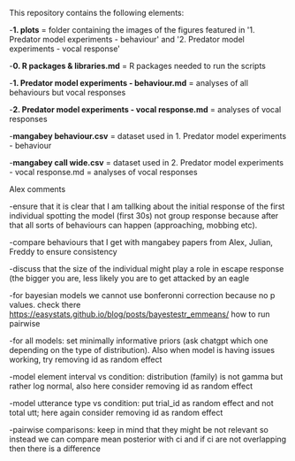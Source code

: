 This repository contains the following elements: 

-**1. plots** = folder containing the images of the figures featured in '1. Predator model experiments - behaviour' and '2. Predator model experiments - vocal response'
   
-**0. R packages & libraries.md** = R packages needed to run the scripts
   
-**1. Predator model experiments - behaviour.md** = analyses of all behaviours but vocal responses
   
-**2. Predator model experiments - vocal response.md** = analyses of vocal responses

-**mangabey behaviour.csv** = dataset used in 1. Predator model experiments - behaviour

-**mangabey call wide.csv** = dataset used in 2. Predator model experiments - vocal response.md = analyses of vocal responses


Alex comments

-ensure that it is clear that I am tallking about the initial response of the first individual spotting the model (first 30s) not group response because after that all sorts of behaviours can happen (approaching, mobbing etc). 

-compare behaviours that I get with mangabey papers from Alex, Julian, Freddy to ensure consistency

-discuss that the size of the individual might play a role in escape response (the bigger you are, less likely you are to get attacked by an eagle

-for bayesian models we cannot use bonferonni correction because no p values. check there https://easystats.github.io/blog/posts/bayestestr_emmeans/ how to run pairwise

-for all models: set minimally informative priors (ask chatgpt which one depending on the type of distribution). Also when model is having issues working, try removing id as random effect

-model element interval vs condition: distribution (family) is not gamma but rather log normal, also here consider removing id as random effect

-model utterance type vs condition: put trial_id as random effect and not total utt; here again consider removing id as random effect

-pairwise comparisons: keep in mind that they might be not relevant so instead we can compare mean posterior with ci and if ci are not overlapping then there is a difference
